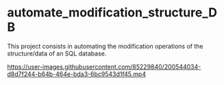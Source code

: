 # automate_modification_structure_DB
This project consists in automating the modification operations of the structure/data of an SQL database.  

https://user-images.githubusercontent.com/85229840/200544034-d8d7f244-b64b-464e-bda3-6bc9543d1f45.mp4

